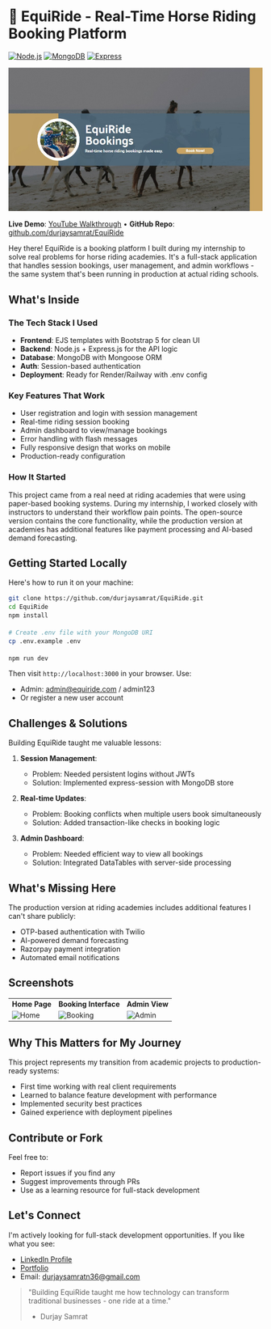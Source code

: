 # 🐎 EquiRide - Real-Time Horse Riding Booking Platform

[![Node.js](https://img.shields.io/badge/Node.js-18.x-green)](https://nodejs.org/)
[![MongoDB](https://img.shields.io/badge/MongoDB-6.0-brightgreen)](https://www.mongodb.com/)
[![Express](https://img.shields.io/badge/Express-4.x-lightgrey)](https://expressjs.com/)

![EquiRide Banner](./banner.jpg)

**Live Demo**: [YouTube Walkthrough](https://youtu.be/h2RQVlNBfqU) • 
**GitHub Repo**: [github.com/durjaysamrat/EquiRide](https://github.com/durjaysamrat/EquiRide)

Hey there! EquiRide is a booking platform I built during my internship to solve real problems for horse riding academies. It's a full-stack application that handles session bookings, user management, and admin workflows - the same system that's been running in production at actual riding schools.

## What's Inside

### The Tech Stack I Used
- **Frontend**: EJS templates with Bootstrap 5 for clean UI
- **Backend**: Node.js + Express.js for the API logic
- **Database**: MongoDB with Mongoose ORM
- **Auth**: Session-based authentication
- **Deployment**: Ready for Render/Railway with .env config

### Key Features That Work
- User registration and login with session management
- Real-time riding session booking
- Admin dashboard to view/manage bookings
- Error handling with flash messages
- Fully responsive design that works on mobile
- Production-ready configuration

### How It Started
This project came from a real need at riding academies that were using paper-based booking systems. During my internship, I worked closely with instructors to understand their workflow pain points. The open-source version contains the core functionality, while the production version at academies has additional features like payment processing and AI-based demand forecasting.

## Getting Started Locally

Here's how to run it on your machine:

```bash
git clone https://github.com/durjaysamrat/EquiRide.git
cd EquiRide
npm install

# Create .env file with your MongoDB URI
cp .env.example .env

npm run dev
```

Then visit `http://localhost:3000` in your browser. Use:
- Admin: admin@equiride.com / admin123
- Or register a new user account

## Challenges & Solutions

Building EquiRide taught me valuable lessons:

1. **Session Management**: 
   - Problem: Needed persistent logins without JWTs
   - Solution: Implemented express-session with MongoDB store

2. **Real-time Updates**:
   - Problem: Booking conflicts when multiple users book simultaneously
   - Solution: Added transaction-like checks in booking logic

3. **Admin Dashboard**:
   - Problem: Needed efficient way to view all bookings
   - Solution: Integrated DataTables with server-side processing

## What's Missing Here

The production version at riding academies includes additional features I can't share publicly:
- OTP-based authentication with Twilio
- AI-powered demand forecasting
- Razorpay payment integration
- Automated email notifications

## Screenshots

| | | |
|-|-|-|
| **Home Page** | **Booking Interface** | **Admin View** |
| ![Home](https://i.imgur.com/home-thumb.jpg) | ![Booking](https://i.imgur.com/booking-thumb.jpg) | ![Admin](https://i.imgur.com/admin-thumb.jpg) |

## Why This Matters for My Journey

This project represents my transition from academic projects to production-ready systems:
- First time working with real client requirements
- Learned to balance feature development with performance
- Implemented security best practices
- Gained experience with deployment pipelines

## Contribute or Fork

Feel free to:
- Report issues if you find any
- Suggest improvements through PRs
- Use as a learning resource for full-stack development

## Let's Connect

I'm actively looking for full-stack development opportunities. If you like what you see:
- [LinkedIn Profile](https://linkedin.com/in/durjaysamrat)
- [Portfolio](https://durjaysamrat.vercel.app/)
- Email: durjaysamratn36@gmail.com

> "Building EquiRide taught me how technology can transform traditional businesses - one ride at a time."  
> - Durjay Samrat

```
